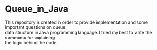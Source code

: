 # Queue_in_Java
This repository is created in order to provide implementation and some important questions on queue\
data structure in Java programming language. I tried my best to write the comments for explaining\
the logic behind the code.
